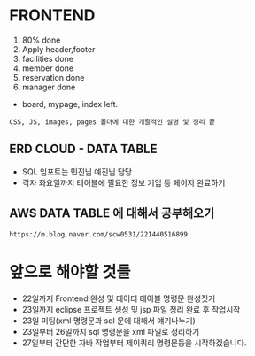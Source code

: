 # FRONTEND

1. 80% done
2. Apply header,footer
3. facilities done
4. member done
5. reservation done
6. manager done

- board, mypage, index left.


```
CSS, JS, images, pages 폴더에 대한 개괄적인 설명 및 정리 끝
```

## ERD CLOUD - DATA TABLE

 - SQL 임포트는 민진님 예진님 담당
 - 각자 화요일까지 테이블에 필요한 정보 기입 등 페이지 완료하기

## AWS DATA TABLE 에 대해서 공부해오기

```
https://m.blog.naver.com/scw0531/221440516899

```

# 앞으로 해야할 것들

- 22일까지 Frontend 완성 및 데이터 테이블 명령문 완성짓기
- 23일까지 eclipse 프로젝트 생성 및 jsp 파일 정리 완료 후 작업시작
- 23일 미팅(xml 명령문과 sql 문에 대해서 얘기나누기)
- 23일부터 26일까지 sql 명령문을 xml 파일로 정리하기 
- 27일부터 간단한 자바 작업부터 제이쿼리 명령문등을 시작하겠습니다.